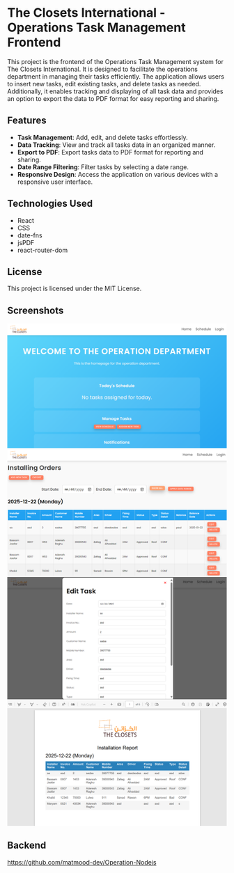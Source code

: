 # The Closets International - Operations Task Management Frontend

This project is the frontend of the Operations Task Management system for The Closets International. It is designed to facilitate the operations department in managing their tasks efficiently. The application allows users to insert new tasks, edit existing tasks, and delete tasks as needed. Additionally, it enables tracking and displaying of all task data and provides an option to export the data to PDF format for easy reporting and sharing.

## Features

- **Task Management**: Add, edit, and delete tasks effortlessly.
- **Data Tracking**: View and track all tasks data in an organized manner.
- **Export to PDF**: Export tasks data to PDF format for reporting and sharing.
- **Date Range Filtering**: Filter tasks by selecting a date range.
- **Responsive Design**: Access the application on various devices with a responsive user interface.

## Technologies Used

- React
- CSS
- date-fns
- jsPDF
- react-router-dom

## License

This project is licensed under the MIT License.

## Screenshots
![1](./images/1.png)
![2](./images/2.png)
![2](./images/3.png)
![2](./images/4.png)

## Backend
https://github.com/matmood-dev/Operation-Nodejs

